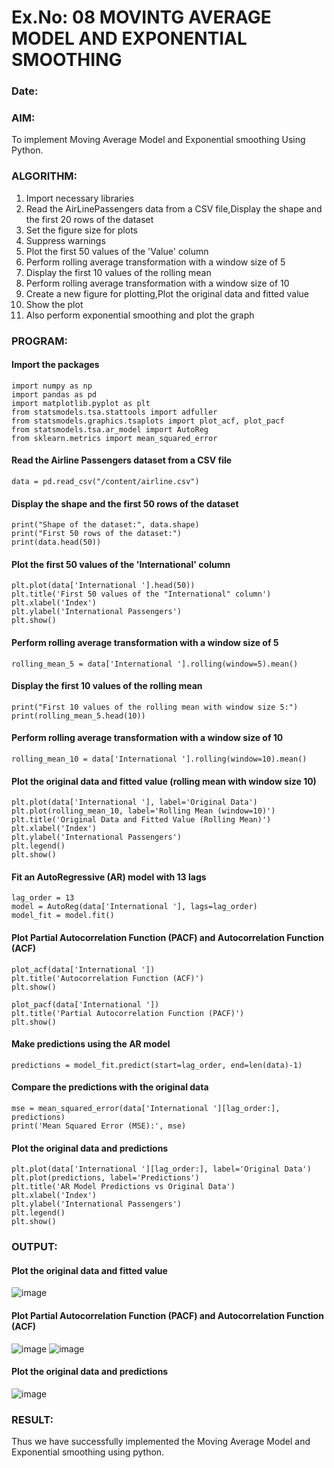 # Ex.No: 08     MOVINTG AVERAGE MODEL AND EXPONENTIAL SMOOTHING
### Date: 

### AIM:
To implement Moving Average Model and Exponential smoothing Using Python.
### ALGORITHM:
1. Import necessary libraries
2. Read the AirLinePassengers data from a CSV file,Display the shape and the first 20 rows of
the dataset
3. Set the figure size for plots
4. Suppress warnings
5. Plot the first 50 values of the 'Value' column
6. Perform rolling average transformation with a window size of 5
7. Display the first 10 values of the rolling mean
8. Perform rolling average transformation with a window size of 10
9. Create a new figure for plotting,Plot the original data and fitted value
10. Show the plot
11. Also perform exponential smoothing and plot the graph
### PROGRAM:
#### Import the packages
```
import numpy as np
import pandas as pd
import matplotlib.pyplot as plt
from statsmodels.tsa.stattools import adfuller
from statsmodels.graphics.tsaplots import plot_acf, plot_pacf
from statsmodels.tsa.ar_model import AutoReg
from sklearn.metrics import mean_squared_error
```
#### Read the Airline Passengers dataset from a CSV file
```
data = pd.read_csv("/content/airline.csv")
```
#### Display the shape and the first 50 rows of the dataset
```
print("Shape of the dataset:", data.shape)
print("First 50 rows of the dataset:")
print(data.head(50))
```
#### Plot the first 50 values of the 'International' column
```
plt.plot(data['International '].head(50))
plt.title('First 50 values of the "International" column')
plt.xlabel('Index')
plt.ylabel('International Passengers')
plt.show()
```
#### Perform rolling average transformation with a window size of 5
```
rolling_mean_5 = data['International '].rolling(window=5).mean()
```
#### Display the first 10 values of the rolling mean
```
print("First 10 values of the rolling mean with window size 5:")
print(rolling_mean_5.head(10))
```
#### Perform rolling average transformation with a window size of 10
```
rolling_mean_10 = data['International '].rolling(window=10).mean()
```
#### Plot the original data and fitted value (rolling mean with window size 10)
```
plt.plot(data['International '], label='Original Data')
plt.plot(rolling_mean_10, label='Rolling Mean (window=10)')
plt.title('Original Data and Fitted Value (Rolling Mean)')
plt.xlabel('Index')
plt.ylabel('International Passengers')
plt.legend()
plt.show()
```
#### Fit an AutoRegressive (AR) model with 13 lags
```
lag_order = 13
model = AutoReg(data['International '], lags=lag_order)
model_fit = model.fit()
```
#### Plot Partial Autocorrelation Function (PACF) and Autocorrelation Function (ACF)
```
plot_acf(data['International '])
plt.title('Autocorrelation Function (ACF)')
plt.show()

plot_pacf(data['International '])
plt.title('Partial Autocorrelation Function (PACF)')
plt.show()
```
#### Make predictions using the AR model
```
predictions = model_fit.predict(start=lag_order, end=len(data)-1)
```
#### Compare the predictions with the original data
```
mse = mean_squared_error(data['International '][lag_order:], predictions)
print('Mean Squared Error (MSE):', mse)
```
#### Plot the original data and predictions
```
plt.plot(data['International '][lag_order:], label='Original Data')
plt.plot(predictions, label='Predictions')
plt.title('AR Model Predictions vs Original Data')
plt.xlabel('Index')
plt.ylabel('International Passengers')
plt.legend()
plt.show()
```
### OUTPUT:
#### Plot the original data and fitted value
![image](https://github.com/manojvenaram/TSA_EXP8/assets/94165064/b4f4a99c-80df-42d6-9a32-75cd36d347c6)
#### Plot Partial Autocorrelation Function (PACF) and Autocorrelation Function (ACF)
![image](https://github.com/manojvenaram/TSA_EXP8/assets/94165064/60862b92-0bbd-428e-85c1-c7069a7d848f)
![image](https://github.com/manojvenaram/TSA_EXP8/assets/94165064/daea0877-a99a-491a-96ae-270f4b47f6eb)
#### Plot the original data and predictions
![image](https://github.com/manojvenaram/TSA_EXP8/assets/94165064/5cf8d0f9-13bc-49dd-af9f-32eafcd0f0a0)




### RESULT:
Thus we have successfully implemented the Moving Average Model and Exponential smoothing using python.
